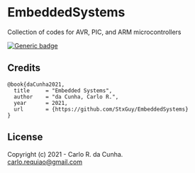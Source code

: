 # EmbeddedSystems
Collection of codes for AVR, PIC, and ARM microcontrollers


[![Generic badge](https://img.shields.io/badge/GitHub-StxGuy/EmbeddedSystems-<COLOR>.svg)](https://github.com/StxGuy/EmbeddedSystems)


## Credits
        
    @book{daCunha2021,
      title     = "Embedded Systems",
      author    = "da Cunha, Carlo R.",
      year      = 2021,
      url       = {https://github.com/StxGuy/EmbeddedSystems}
    }        
        
## License

Copyright (c) 2021 - Carlo R. da Cunha. \
<carlo.requiao@gmail.com>
